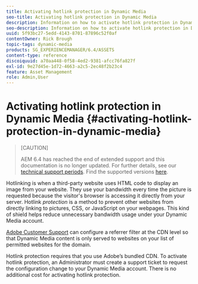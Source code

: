```yaml
---
title: Activating hotlink protection in Dynamic Media
seo-title: Activating hotlink protection in Dynamic Media
description: Information on how to activate hotlink protection in Dynamic Media.
seo-description: Information on how to activate hotlink protection in Dynamic Media.
uuid: 5f93bc27-5edd-4143-8701-87896c52f0af
contentOwner: Rick Brough
topic-tags: dynamic-media
products: SG_EXPERIENCEMANAGER/6.4/ASSETS
content-type: reference
discoiquuid: a70aa448-0f58-4ed2-9381-afcc76fa827f
exl-id: 9e27d45e-1d72-4663-a2c5-2ec48f2b23c4
feature: Asset Management
role: Admin,User
---
```

# Activating hotlink protection in Dynamic Media {#activating-hotlink-protection-in-dynamic-media}

>[CAUTION]
>
>AEM 6.4 has reached the end of extended support and this documentation is no longer updated. For further details, see our [technical support periods](https://helpx.adobe.com/support/programs/eol-matrix.html). Find the supported versions [here](https://experienceleague.adobe.com/docs/).

Hotlinking is when a third-party website uses HTML code to display an image from your website. They use your bandwidth every time the picture is requested because the visitor's browser is accessing it directly from your server. Hotlink *protection* is a method to prevent other websites from directly linking to pictures, CSS, or JavaScript on your webpages. This kind of shield helps reduce unnecessary bandwidth usage under your Dynamic Media account.

[Adobe Customer Support](https://experienceleague.adobe.com/?support-solution=Experience+Manager#support) can configure a referrer filter at the CDN level so that Dynamic Media content is only served to websites on your list of permitted websites for the domain.

Hotlink protection requires that you use Adobe’s bundled CDN. To activate hotlink protection, an Administrator must create a support ticket to request the configuration change to your Dynamic Media account. There is no additional cost for activating hotlink protection.
